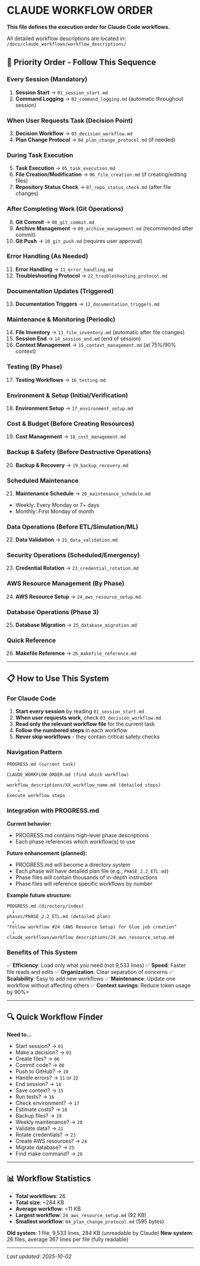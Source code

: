 # CLAUDE WORKFLOW ORDER

**This file defines the execution order for Claude Code workflows.**

All detailed workflow descriptions are located in: `/docs/claude_workflows/workflow_descriptions/`

## 🎯 Priority Order - Follow This Sequence

### Every Session (Mandatory)

1. **Session Start** → `01_session_start.md`
2. **Command Logging** → `02_command_logging.md` (automatic throughout session)

### When User Requests Task (Decision Point)

3. **Decision Workflow** → `03_decision_workflow.md`
4. **Plan Change Protocol** → `04_plan_change_protocol.md` (if needed)

### During Task Execution

5. **Task Execution** → `05_task_execution.md`
6. **File Creation/Modification** → `06_file_creation.md` (if creating/editing files)
7. **Repository Status Check** → `07_repo_status_check.md` (after file changes)

### After Completing Work (Git Operations)

8. **Git Commit** → `08_git_commit.md`
9. **Archive Management** → `09_archive_management.md` (recommended after commit)
10. **Git Push** → `10_git_push.md` (requires user approval)

### Error Handling (As Needed)

11. **Error Handling** → `11_error_handling.md`
12. **Troubleshooting Protocol** → `22_troubleshooting_protocol.md`

### Documentation Updates (Triggered)

13. **Documentation Triggers** → `12_documentation_triggers.md`

### Maintenance & Monitoring (Periodic)

14. **File Inventory** → `13_file_inventory.md` (automatic after file changes)
15. **Session End** → `14_session_end.md` (end of session)
16. **Context Management** → `15_context_management.md` (at 75%/90% context)

### Testing (By Phase)

17. **Testing Workflows** → `16_testing.md`

### Environment & Setup (Initial/Verification)

18. **Environment Setup** → `17_environment_setup.md`

### Cost & Budget (Before Creating Resources)

19. **Cost Management** → `18_cost_management.md`

### Backup & Safety (Before Destructive Operations)

20. **Backup & Recovery** → `19_backup_recovery.md`

### Scheduled Maintenance

21. **Maintenance Schedule** → `20_maintenance_schedule.md`
   - Weekly: Every Monday or 7+ days
   - Monthly: First Monday of month

### Data Operations (Before ETL/Simulation/ML)

22. **Data Validation** → `21_data_validation.md`

### Security Operations (Scheduled/Emergency)

23. **Credential Rotation** → `23_credential_rotation.md`

### AWS Resource Management (By Phase)

24. **AWS Resource Setup** → `24_aws_resource_setup.md`

### Database Operations (Phase 3)

25. **Database Migration** → `25_database_migration.md`

### Quick Reference

26. **Makefile Reference** → `26_makefile_reference.md`

---

## 📋 How to Use This System

### For Claude Code

1. **Start every session** by reading `01_session_start.md`
2. **When user requests work**, check `03_decision_workflow.md`
3. **Read only the relevant workflow file** for the current task
4. **Follow the numbered steps** in each workflow
5. **Never skip workflows** - they contain critical safety checks

### Navigation Pattern

```
PROGRESS.md (current task)
    ↓
CLAUDE_WORKFLOW_ORDER.md (find which workflow)
    ↓
workflow_descriptions/XX_workflow_name.md (detailed steps)
    ↓
Execute workflow steps
```

### Integration with PROGRESS.md

**Current behavior:**
- PROGRESS.md contains high-level phase descriptions
- Each phase references which workflow(s) to use

**Future enhancement (planned):**
- PROGRESS.md will become a directory system
- Each phase will have detailed plan file (e.g., `PHASE_2.2_ETL.md`)
- Phase files will contain thousands of in-depth instructions
- Phase files will reference specific workflows by number

**Example future structure:**
```
PROGRESS.md (directory/index)
  ↓
phases/PHASE_2.2_ETL.md (detailed plan)
  ↓
"Follow workflow #24 (AWS Resource Setup) for Glue job creation"
  ↓
claude_workflows/workflow_descriptions/24_aws_resource_setup.md
```

### Benefits of This System

✅ **Efficiency**: Load only what you need (not 9,533 lines)
✅ **Speed**: Faster file reads and edits
✅ **Organization**: Clear separation of concerns
✅ **Scalability**: Easy to add new workflows
✅ **Maintenance**: Update one workflow without affecting others
✅ **Context savings**: Reduce token usage by 90%+

---

## 🔍 Quick Workflow Finder

**Need to...**
- Start session? → `01`
- Make a decision? → `03`
- Create files? → `06`
- Commit code? → `08`
- Push to GitHub? → `10`
- Handle errors? → `11` or `22`
- End session? → `14`
- Save context? → `15`
- Run tests? → `16`
- Check environment? → `17`
- Estimate costs? → `18`
- Backup files? → `19`
- Weekly maintenance? → `20`
- Validate data? → `21`
- Rotate credentials? → `23`
- Create AWS resources? → `24`
- Migrate database? → `25`
- Find make command? → `26`

---

## 📊 Workflow Statistics

- **Total workflows**: 26
- **Total size**: ~284 KB
- **Average workflow**: ~11 KB
- **Largest workflow**: `24_aws_resource_setup.md` (92 KB)
- **Smallest workflow**: `04_plan_change_protocol.md` (595 bytes)

**Old system**: 1 file, 9,533 lines, 284 KB (unreadable by Claude)
**New system**: 26 files, average 367 lines per file (fully readable)

---

*Last updated: 2025-10-02*